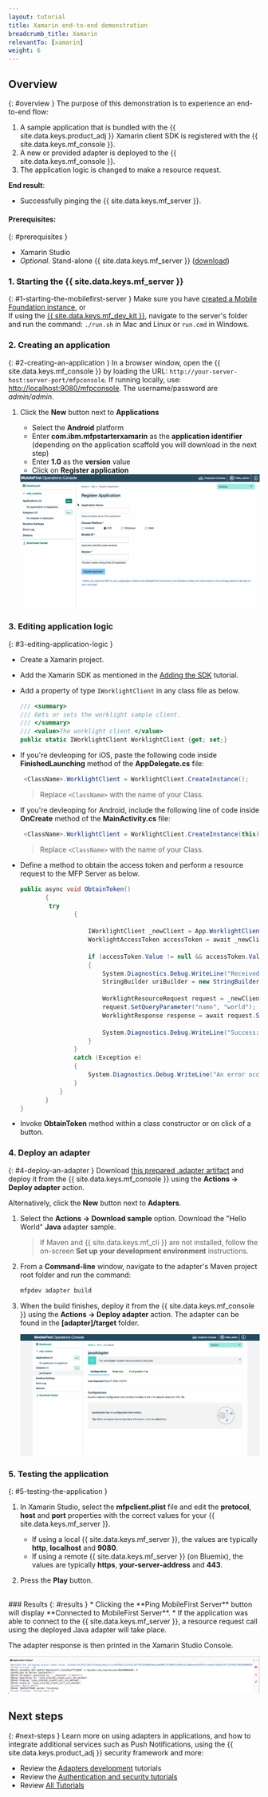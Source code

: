 ```yaml
---
layout: tutorial
title: Xamarin end-to-end demonstration
breadcrumb_title: Xamarin
relevantTo: [xamarin]
weight: 6
---
```

<!-- NLS_CHARSET=UTF-8 -->
## Overview
{: #overview }
The purpose of this demonstration is to experience an end-to-end flow:

1. A sample application that is bundled with the {{ site.data.keys.product_adj }} Xamarin client SDK is registered with the {{ site.data.keys.mf_console }}.
2. A new or provided adapter is deployed to the {{ site.data.keys.mf_console }}.  
3. The application logic is changed to make a resource request.

**End result**:

* Successfully pinging the {{ site.data.keys.mf_server }}.

#### Prerequisites:
{: #prerequisites }
* Xamarin Studio
* *Optional*. Stand-alone {{ site.data.keys.mf_server }} ([download]({{site.baseurl}}/downloads))

### 1. Starting the {{ site.data.keys.mf_server }}
{: #1-starting-the-mobilefirst-server }
Make sure you have [created a Mobile Foundation instance](../../bluemix/using-mobile-foundation), or  
If using the [{{ site.data.keys.mf_dev_kit }}](../../installation-configuration/development/), navigate to the server's folder and run the command: `./run.sh` in Mac and Linux or `run.cmd` in Windows.

### 2. Creating an application
{: #2-creating-an-application }
In a browser window, open the {{ site.data.keys.mf_console }} by loading the URL: `http://your-server-host:server-port/mfpconsole`. If running locally, use: [http://localhost:9080/mfpconsole](http://localhost:9080/mfpconsole). The username/password are *admin/admin*.

1. Click the **New** button next to **Applications**
    * Select the **Android** platform
    * Enter **com.ibm.mfpstarterxamarin** as the **application identifier** (depending on the application scaffold you will download in the next step)
    * Enter **1.0** as the **version** value
    * Click on **Register application**

    <img class="gifplayer" alt="Register an application" src="register-an-application-xamarin.gif"/>

### 3. Editing application logic
{: #3-editing-application-logic }
* Create a Xamarin project.
* Add the Xamarin SDK as mentioned in the [Adding the SDK](../../application-development/sdk/xamarin/) tutorial.
* Add a property of type `IWorklightClient` in any class file as below.

   ```csharp
   /// <summary>
   /// Gets or sets the worklight sample client.
   /// </summary>
   /// <value>The worklight client.</value>
   public static IWorklightClient WorklightClient {get; set;}
   ```
* If you're devleoping for iOS, paste the following code inside **FinishedLaunching** method of the **AppDelegate.cs** file:

  ```csharp
   <ClassName>.WorklightClient = WorklightClient.CreateInstance();
  ```
  >Replace ```<ClassName>``` with the name of your Class.
* If you're devleoping for Android, include the following line of code inside **OnCreate** method of the **MainActivity.cs** file:

  ```csharp
   <ClassName>.WorklightClient = WorklightClient.CreateInstance(this);
  ```
  >Replace ```<ClassName>``` with the name of your Class.
* Define a method to obtain the access token and perform a resource request to the MFP Server as below.

    ```csharp
    public async void ObtainToken()
           {
            try
                   {

                       IWorklightClient _newClient = App.WorklightClient;
                       WorklightAccessToken accessToken = await _newClient.AuthorizationManager.ObtainAccessToken("");

                       if (accessToken.Value != null && accessToken.Value != "")
                       {
                           System.Diagnostics.Debug.WriteLine("Received the following access token value: " + accessToken.Value);
                           StringBuilder uriBuilder = new StringBuilder().Append("/adapters/javaAdapter/resource/greet");

                           WorklightResourceRequest request = _newClient.ResourceRequest(new Uri(uriBuilder.ToString(), UriKind.Relative), "GET");
                           request.SetQueryParameter("name", "world");
                           WorklightResponse response = await request.Send();

                           System.Diagnostics.Debug.WriteLine("Success: " + response.ResponseText);
                       }
                   }
                   catch (Exception e)
                   {
                       System.Diagnostics.Debug.WriteLine("An error occurred: '{0}'", e);
                   }
               }
           }
    }
   ```

* Invoke **ObtainToken** method within a class constructor or on click of a button.

### 4. Deploy an adapter
{: #4-deploy-an-adapter }
Download [this prepared .adapter artifact](../javaAdapter.adapter) and deploy it from the {{ site.data.keys.mf_console }} using the **Actions → Deploy adapter** action.

Alternatively, click the **New** button next to **Adapters**.  

1. Select the **Actions → Download sample** option. Download the "Hello World" **Java** adapter sample.

   > If Maven and {{ site.data.keys.mf_cli }} are not installed, follow the on-screen **Set up your development environment** instructions.

2. From a **Command-line** window, navigate to the adapter's Maven project root folder and run the command:

   ```bash
   mfpdev adapter build
   ```

3. When the build finishes, deploy it from the {{ site.data.keys.mf_console }} using the **Actions → Deploy adapter** action. The adapter can be found in the **[adapter]/target** folder.

   <img class="gifplayer" alt="Deploy an adapter" src="create-an-adapter.png"/>

<!-- <img src="device-screen.png" alt="sample app" style="float:right"/>-->
### 5. Testing the application
{: #5-testing-the-application }
1. In Xamarin Studio, select the **mfpclient.plist** file and edit the **protocol**, **host** and **port** properties with the correct values for your {{ site.data.keys.mf_server }}.
    * If using a local {{ site.data.keys.mf_server }}, the values are typically **http**, **localhost** and **9080**.
    * If using a remote {{ site.data.keys.mf_server }} (on Bluemix), the values are typically **https**, **your-server-address** and **443**.

2. Press the **Play** button.

<br clear="all"/>
### Results
{: #results }
* Clicking the **Ping MobileFirst Server** button will display **Connected to MobileFirst Server**.
* If the application was able to connect to the {{ site.data.keys.mf_server }}, a resource request call using the deployed Java adapter will take place.

The adapter response is then printed in the Xamarin Studio Console.

![Image of application that successfully called a resource from the {{ site.data.keys.mf_server }}](console-output.png)

## Next steps
{: #next-steps }
Learn more on using adapters in applications, and how to integrate additional services such as Push Notifications, using the {{ site.data.keys.product_adj }} security framework and more:

- Review the [Adapters development](../../adapters/) tutorials
- Review the [Authentication and security tutorials](../../authentication-and-security/)
- Review [All Tutorials](../../all-tutorials)
